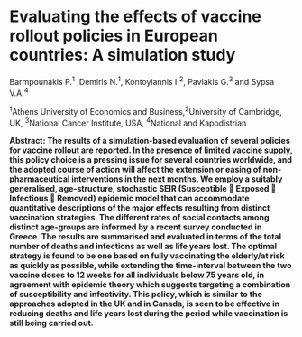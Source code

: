 # Evaluating the effects of vaccine rollout policies in European countries: A simulation study

Barmpounakis P.<sup>1</sup> ,Demiris N.<sup>1</sup>, Kontoyiannis I.<sup>2</sup>, Pavlakis G.<sup>3</sup> and Sypsa V.A.<sup>4</sup>  

<sup>1</sup>Athens University of Economics and Business,<sup>2</sup>University of Cambridge, UK, <sup>3</sup>National Cancer Institute, USA, <sup>4</sup>National and Kapodistrian 

**Abstract: 
The results of a simulation-based evaluation of several policies for vaccine rollout are reported. In the presence of limited vaccine supply, this policy choice is a pressing issue for several countries worldwide, and the adopted course of action will affect the extension or easing of non-pharmaceutical interventions in the next months. We employ a suitably generalised, age-structure, stochastic SEIR (Susceptible  Exposed  Infectious  Removed) epidemic model that can accommodate quantitative descriptions of the major effects resulting from distinct vaccination strategies. The different rates of social contacts among distinct age-groups are informed by a recent survey conducted in Greece. The results are summarised and evaluated in terms of the total number of deaths and infections as well as life years lost. The optimal strategy is found to be one based on fully vaccinating the elderly/at risk as quickly as possible, while extending the time-interval between the two vaccine doses to 12 weeks for all individuals below 75 years old, in agreement with epidemic theory which suggests targeting a combination of susceptibility and infectivity. This policy, which is similar to the approaches adopted in the UK and in Canada, is seen to be effective in reducing deaths and life years lost during the period while vaccination is still being carried out.**
